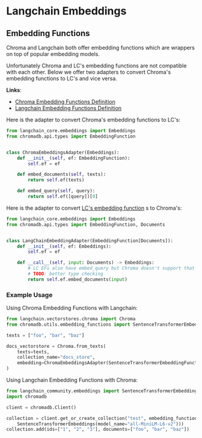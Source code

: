 # Langchain Embeddings

## Embedding Functions

Chroma and Langchain both offer embedding functions which are wrappers on top of popular embedding models.

Unfortunately Chroma and LC's embedding functions are not compatible with each other. Below we offer two adapters to
convert Chroma's embedding functions to LC's and vice versa.

**Links**:
- [Chroma Embedding Functions Definition](https://github.com/chroma-core/chroma/blob/ddb7ab13bee394cf942bc8a976629884cd0f4294/chromadb/api/types.py#L185-L201)
- [Langchain Embedding Functions Definition](https://github.com/langchain-ai/langchain/blob/master/libs/core/langchain_core/embeddings/embeddings.py)


Here is the adapter to convert Chroma's embedding functions to LC's:

```python
from langchain_core.embeddings import Embeddings
from chromadb.api.types import EmbeddingFunction


class ChromaEmbeddingsAdapter(Embeddings):
    def __init__(self, ef: EmbeddingFunction):
        self.ef = ef

    def embed_documents(self, texts):
        return self.ef(texts)

    def embed_query(self, query):
        return self.ef([query])[0]

```

Here is the adapter to
convert [LC's embedding function](https://github.com/langchain-ai/langchain/blob/master/libs/core/langchain_core/embeddings/embeddings.py)
s to Chroma's:

```python
from langchain_core.embeddings import Embeddings
from chromadb.api.types import EmbeddingFunction, Documents


class LangChainEmbeddingAdapter(EmbeddingFunction[Documents]):
    def __init__(self, ef: Embeddings):
        self.ef = ef

    def __call__(self, input: Documents) -> Embeddings:
        # LC EFs also have embed_query but Chroma doesn't support that so we just use embed_documents
        # TODO: better type checking
        return self.ef.embed_documents(input)

```

### Example Usage

Using Chroma Embedding Functions with Langchain:

```python
from langchain.vectorstores.chroma import Chroma
from chromadb.utils.embedding_functions import SentenceTransformerEmbeddingFunction

texts = ["foo", "bar", "baz"]

docs_vectorstore = Chroma.from_texts(
    texts=texts,
    collection_name="docs_store",
    embedding=ChromaEmbeddingsAdapter(SentenceTransformerEmbeddingFunction(model_name="all-MiniLM-L6-v2")),
)
```

Using Langchain Embedding Functions with Chroma:

```python
from langchain_community.embeddings import SentenceTransformerEmbeddings
import chromadb

client = chromadb.Client()

collection = client.get_or_create_collection("test", embedding_function=LangChainEmbeddingAdapter(
    SentenceTransformerEmbeddings(model_name="all-MiniLM-L6-v2")))
collection.add(ids=["1", "2", "3"], documents=["foo", "bar", "baz"])
```
